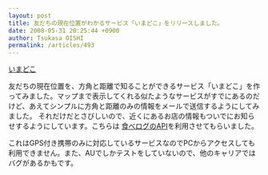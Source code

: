 ```yaml
---
layout: post
title: 友だちの現在位置がわかるサービス「いまどこ」をリリースしました。
date: 2008-05-31 20:25:44 +0900
author: Tsukasa OISHI
permalink: /articles/493
---
```


[いまどこ](http://imadoko.kaeruspoon.net)

友だちの現在位置を、方角と距離で知ることができるサービス「いまどこ」を作ってみました。マップまで表示してくれる似たようなサービスがすでにあるのだけど、あえてシンプルに方角と距離のみの情報をメールで送信するようにしてみました。
それだけだとさびしいので、近くにあるお店の情報もついでにお知らせするようにしています。こちらは [食べログのAPI](http://apiblog.kakaku.com/TabelogRestaurantSearchV1.0.html)を利用させてもらいました。

これはGPS付き携帯のみに対応しているサービスなのでPCからアクセスしても利用できません。また、AUでしかテストをしていないので、他のキャリアではバグがあるかもです。


